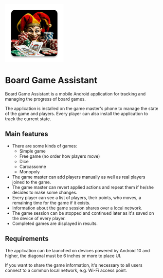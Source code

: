 ![app_icon](./app/src/main/res/mipmap-xxxhdpi/ic_launcher_clown_poker.webp)

# Board Game Assistant

Board Game Assistant is a mobile Android application for tracking and managing the progress of board games.

The application is installed on the game master's phone to manage the state of the game and players.
Every player can also install the application to track the current state.

## Main features

+ There are some kinds of games:
  + Simple game
  + Free game (no order how players move)
  + Dice
  + Carcassonne
  + Monopoly
+ The game master can add players manually as well as real players joined to the game.
+ The game master can revert applied actions and repeat them if he/she decides to make some changes.
+ Every player can see a list of players, their points, who moves, a remaining time for the game if it exists.
+ Information about the game session shares over a local network.
+ The game session can be stopped and continued later as it's saved on the device of every player.
+ Completed games are displayed in results.

## Requirements

The application can be launched on devices powered by Android 10 and higher,
the diagonal must be 6 inches or more to place UI.

If you want to share the game information, it's necessary to all users connect to a common local network,
e.g. Wi-Fi access point.
